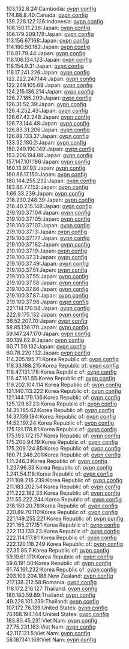 103.132.8.24:Cambodia: [ovpn config](vpn/103_132_8_24.ovpn)  
174.88.8.40:Canada: [ovpn config](vpn/174_88_8_40.ovpn)  
139.228.122.126:Indonesia: [ovpn config](vpn/139_228_122_126.ovpn)  
106.150.11.236:Japan: [ovpn config](vpn/106_150_11_236.ovpn)  
106.179.209.178:Japan: [ovpn config](vpn/106_179_209_178.ovpn)  
113.156.67.168:Japan: [ovpn config](vpn/113_156_67_168.ovpn)  
114.180.50.162:Japan: [ovpn config](vpn/114_180_50_162.ovpn)  
116.81.79.44:Japan: [ovpn config](vpn/116_81_79_44.ovpn)  
118.106.134.123:Japan: [ovpn config](vpn/118_106_134_123.ovpn)  
118.154.9.31:Japan: [ovpn config](vpn/118_154_9_31.ovpn)  
118.17.241.226:Japan: [ovpn config](vpn/118_17_241_226.ovpn)  
122.222.247.144:Japan: [ovpn config](vpn/122_222_247_144.ovpn)  
122.249.105.68:Japan: [ovpn config](vpn/122_249_105_68.ovpn)  
124.215.136.214:Japan: [ovpn config](vpn/124_215_136_214.ovpn)  
126.27.185.209:Japan: [ovpn config](vpn/126_27_185_209.ovpn)  
126.31.52.39:Japan: [ovpn config](vpn/126_31_52_39.ovpn)  
126.4.252.43:Japan: [ovpn config](vpn/126_4_252_43.ovpn)  
126.67.42.248:Japan: [ovpn config](vpn/126_67_42_248.ovpn)  
126.73.144.48:Japan: [ovpn config](vpn/126_73_144_48.ovpn)  
126.83.31.206:Japan: [ovpn config](vpn/126_83_31_206.ovpn)  
126.88.133.37:Japan: [ovpn config](vpn/126_88_133_37.ovpn)  
133.32.180.2:Japan: [ovpn config](vpn/133_32_180_2.ovpn)  
150.249.190.149:Japan: [ovpn config](vpn/150_249_190_149.ovpn)  
153.206.194.88:Japan: [ovpn config](vpn/153_206_194_88.ovpn)  
157.147.101.186:Japan: [ovpn config](vpn/157_147_101_186.ovpn)  
160.13.97.93:Japan: [ovpn config](vpn/160_13_97_93.ovpn)  
160.86.17.150:Japan: [ovpn config](vpn/160_86_17_150.ovpn)  
180.144.255.232:Japan: [ovpn config](vpn/180_144_255_232.ovpn)  
183.86.77.152:Japan: [ovpn config](vpn/183_86_77_152.ovpn)  
1.66.33.239:Japan: [ovpn config](vpn/1_66_33_239.ovpn)  
218.230.248.39:Japan: [ovpn config](vpn/218_230_248_39.ovpn)  
218.40.215.148:Japan: [ovpn config](vpn/218_40_215_148.ovpn)  
219.100.37.104:Japan: [ovpn config](vpn/219_100_37_104.ovpn)  
219.100.37.105:Japan: [ovpn config](vpn/219_100_37_105.ovpn)  
219.100.37.107:Japan: [ovpn config](vpn/219_100_37_107.ovpn)  
219.100.37.13:Japan: [ovpn config](vpn/219_100_37_13.ovpn)  
219.100.37.177:Japan: [ovpn config](vpn/219_100_37_177.ovpn)  
219.100.37.182:Japan: [ovpn config](vpn/219_100_37_182.ovpn)  
219.100.37.19:Japan: [ovpn config](vpn/219_100_37_19.ovpn)  
219.100.37.31:Japan: [ovpn config](vpn/219_100_37_31.ovpn)  
219.100.37.49:Japan: [ovpn config](vpn/219_100_37_49.ovpn)  
219.100.37.51:Japan: [ovpn config](vpn/219_100_37_51.ovpn)  
219.100.37.55:Japan: [ovpn config](vpn/219_100_37_55.ovpn)  
219.100.37.58:Japan: [ovpn config](vpn/219_100_37_58.ovpn)  
219.100.37.86:Japan: [ovpn config](vpn/219_100_37_86.ovpn)  
219.100.37.87:Japan: [ovpn config](vpn/219_100_37_87.ovpn)  
219.100.37.96:Japan: [ovpn config](vpn/219_100_37_96.ovpn)  
221.114.170.58:Japan: [ovpn config](vpn/221_114_170_58.ovpn)  
222.9.175.132:Japan: [ovpn config](vpn/222_9_175_132.ovpn)  
36.52.207.70:Japan: [ovpn config](vpn/36_52_207_70.ovpn)  
58.85.136.170:Japan: [ovpn config](vpn/58_85_136_170.ovpn)  
59.147.247.170:Japan: [ovpn config](vpn/59_147_247_170.ovpn)  
60.139.62.9:Japan: [ovpn config](vpn/60_139_62_9.ovpn)  
60.71.59.132:Japan: [ovpn config](vpn/60_71_59_132.ovpn)  
60.78.220.132:Japan: [ovpn config](vpn/60_78_220_132.ovpn)  
114.205.195.71:Korea Republic of: [ovpn config](vpn/114_205_195_71.ovpn)  
118.33.188.215:Korea Republic of: [ovpn config](vpn/118_33_188_215.ovpn)  
118.47.131.178:Korea Republic of: [ovpn config](vpn/118_47_131_178.ovpn)  
118.47.161.55:Korea Republic of: [ovpn config](vpn/118_47_161_55.ovpn)  
119.202.104.114:Korea Republic of: [ovpn config](vpn/119_202_104_114.ovpn)  
121.140.113.222:Korea Republic of: [ovpn config](vpn/121_140_113_222.ovpn)  
121.144.179.136:Korea Republic of: [ovpn config](vpn/121_144_179_136.ovpn)  
125.129.67.23:Korea Republic of: [ovpn config](vpn/125_129_67_23.ovpn)  
14.35.185.62:Korea Republic of: [ovpn config](vpn/14_35_185_62.ovpn)  
14.37.139.184:Korea Republic of: [ovpn config](vpn/14_37_139_184.ovpn)  
14.52.197.24:Korea Republic of: [ovpn config](vpn/14_52_197_24.ovpn)  
175.121.178.81:Korea Republic of: [ovpn config](vpn/175_121_178_81.ovpn)  
175.193.172.157:Korea Republic of: [ovpn config](vpn/175_193_172_157.ovpn)  
175.200.94.19:Korea Republic of: [ovpn config](vpn/175_200_94_19.ovpn)  
175.209.124.65:Korea Republic of: [ovpn config](vpn/175_209_124_65.ovpn)  
180.71.248.201:Korea Republic of: [ovpn config](vpn/180_71_248_201.ovpn)  
1.11.246.3:Korea Republic of: [ovpn config](vpn/1_11_246_3.ovpn)  
1.237.96.33:Korea Republic of: [ovpn config](vpn/1_237_96_33.ovpn)  
1.241.54.118:Korea Republic of: [ovpn config](vpn/1_241_54_118.ovpn)  
211.108.216.239:Korea Republic of: [ovpn config](vpn/211_108_216_239.ovpn)  
211.183.202.54:Korea Republic of: [ovpn config](vpn/211_183_202_54.ovpn)  
211.222.182.33:Korea Republic of: [ovpn config](vpn/211_222_182_33.ovpn)  
211.55.222.244:Korea Republic of: [ovpn config](vpn/211_55_222_244.ovpn)  
218.150.20.78:Korea Republic of: [ovpn config](vpn/218_150_20_78.ovpn)  
220.89.70.110:Korea Republic of: [ovpn config](vpn/220_89_70_110.ovpn)  
221.149.255.221:Korea Republic of: [ovpn config](vpn/221_149_255_221.ovpn)  
221.165.217.151:Korea Republic of: [ovpn config](vpn/221_165_217_151.ovpn)  
222.113.133.23:Korea Republic of: [ovpn config](vpn/222_113_133_23.ovpn)  
222.114.117.81:Korea Republic of: [ovpn config](vpn/222_114_117_81.ovpn)  
222.120.118.249:Korea Republic of: [ovpn config](vpn/222_120_118_249.ovpn)  
27.35.85.7:Korea Republic of: [ovpn config](vpn/27_35_85_7.ovpn)  
59.19.61.179:Korea Republic of: [ovpn config](vpn/59_19_61_179.ovpn)  
59.6.191.50:Korea Republic of: [ovpn config](vpn/59_6_191_50.ovpn)  
61.74.161.232:Korea Republic of: [ovpn config](vpn/61_74_161_232.ovpn)  
203.109.204.188:New Zealand: [ovpn config](vpn/203_109_204_188.ovpn)  
217.138.212.58:Romania: [ovpn config](vpn/217_138_212_58.ovpn)  
118.172.216.127:Thailand: [ovpn config](vpn/118_172_216_127.ovpn)  
180.180.59.89:Thailand: [ovpn config](vpn/180_180_59_89.ovpn)  
49.228.101.239:Thailand: [ovpn config](vpn/49_228_101_239.ovpn)  
107.172.76.139:United States: [ovpn config](vpn/107_172_76_139.ovpn)  
76.168.194.144:United States: [ovpn config](vpn/76_168_194_144.ovpn)  
183.80.45.231:Viet Nam: [ovpn config](vpn/183_80_45_231.ovpn)  
27.75.231.163:Viet Nam: [ovpn config](vpn/27_75_231_163.ovpn)  
42.117.121.5:Viet Nam: [ovpn config](vpn/42_117_121_5.ovpn)  
58.187.141.169:Viet Nam: [ovpn config](vpn/58_187_141_169.ovpn)  
